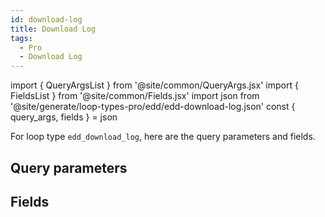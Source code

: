 ```yaml
---
id: download-log
title: Download Log
tags:
  - Pro
  - Download Log
---
```

import { QueryArgsList } from '@site/common/QueryArgs.jsx'
import { FieldsList } from '@site/common/Fields.jsx'
import json from '@site/generate/loop-types-pro/edd/edd-download-log.json'
const { query_args, fields } = json

For loop type `edd_download_log`, here are the query parameters and fields.

## Query parameters

<QueryArgsList args={query_args} />

## Fields

<FieldsList fields={fields} />
